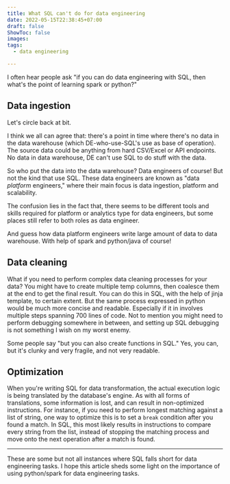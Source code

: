 ```yaml
---
title: What SQL can't do for data engineering
date: 2022-05-15T22:38:45+07:00
draft: false
ShowToc: false
images:
tags:
  - data engineering

---
```


I often hear people ask "if you can do data engineering with SQL, then what's the point of learning spark or python?"

## Data ingestion

Let's circle back at bit.

I think we all can agree that: there's a point in time where there's no data in the data warehouse (which DE-who-use-SQL's use as base of operation). The source data could be anything from hard CSV/Excel or API endpoints. No data in data warehouse, DE can't use SQL to do stuff with the data.

So who put the data into the data warehouse? Data engineers of course! But not the kind that use SQL. These data engineers are known as "data _platform_ engineers," where their main focus is data ingestion, platform and scalability.

The confusion lies in the fact that, there seems to be different tools and skills required for platform or analytics type for data engineers, but some places still refer to both roles as data engineer.

And guess how data platform engineers write large amount of data to data warehouse. With help of spark and python/java of course!

## Data cleaning

What if you need to perform complex data cleaning processes for your data? You might have to create multiple temp columns, then coalesce them at the end to get the final result. You can do this in SQL, with the help of jinja template, to certain extent. But the same process expressed in python would be much more concise and readable. Especially if it in involves multiple steps spanning 700 lines of code. Not to mention you might need to perform debugging somewhere in between, and setting up SQL debugging is not something I wish on my worst enemy.

Some people say "but you can also create functions in SQL." Yes, you can, but it's clunky and very fragile, and not very readable.

## Optimization

When you're writing SQL for data transformation, the actual execution logic is being translated by the database's engine. As with all forms of translations, some information is lost, and can result in non-optimized instructions. For instance, if you need to perform longest matching against a list of string, one way to optimize this is to set a `break` condition after you found a match. In SQL, this most likely results in instructions to compare every string from the list, instead of stopping the matching process and move onto the next operation after a match is found.

---

These are some but not all instances where SQL falls short for data engineering tasks. I hope this article sheds some light on the importance of using python/spark for data engineering tasks.
